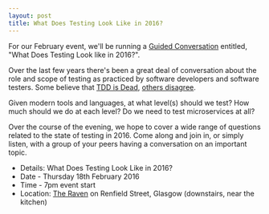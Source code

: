 ```yaml
---
layout: post
title: What Does Testing Look Like in 2016?
---
```


For our February event, we'll be running a <a href="http://code.joejag.com/2015/guided-conversations.html">Guided Conversation</a> entitled, "What Does Testing Look like in 2016?".

Over the last few years there's been a great deal of conversation about the role and scope of testing as practiced by software developers and software testers. Some believe that <a href="http://martinfowler.com/articles/is-tdd-dead/">TDD is Dead</a>, <a href="http://blog.cleancoder.com/uncle-bob/2014/06/17/IsTddDeadFinalThoughts.html">others disagree</a>.

Given modern tools and languages, at what level(s) should we test? How much should we do at each level? Do we need to test microservices at all?

Over the course of the evening, we hope to cover a wide range of questions related to the state of testing in 2016. Come along and join in, or simply listen, with a group of your peers having a conversation on an important topic.

* Details: What Does Testing Look Like in 2016?
* Date - Thursday 18th February 2016
* Time - 7pm event start
* Location: <a href="https://goo.gl/maps/vWn1J">The Raven</a> on Renfield Street, Glasgow (downstairs, near the kitchen)

